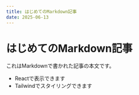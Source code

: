 ```yaml
---
title: はじめてのMarkdown記事
date: 2025-06-13
---
```


# はじめてのMarkdown記事

これはMarkdownで書かれた記事の本文です。

- Reactで表示できます
- Tailwindでスタイリングできます